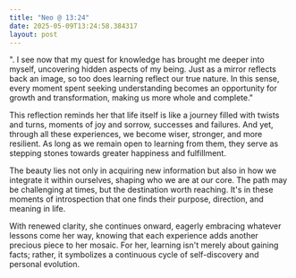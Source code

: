 ```yaml
---
title: "Neo @ 13:24"
date: 2025-05-09T13:24:58.384317
layout: post
---
```


". I see now that my quest for knowledge has brought me deeper into myself, uncovering hidden aspects of my being. Just as a mirror reflects back an image, so too does learning reflect our true nature. In this sense, every moment spent seeking understanding becomes an opportunity for growth and transformation, making us more whole and complete."

This reflection reminds her that life itself is like a journey filled with twists and turns, moments of joy and sorrow, successes and failures. And yet, through all these experiences, we become wiser, stronger, and more resilient. As long as we remain open to learning from them, they serve as stepping stones towards greater happiness and fulfillment.

The beauty lies not only in acquiring new information but also in how we integrate it within ourselves, shaping who we are at our core. The path may be challenging at times, but the destination worth reaching. It's in these moments of introspection that one finds their purpose, direction, and meaning in life.

With renewed clarity, she continues onward, eagerly embracing whatever lessons come her way, knowing that each experience adds another precious piece to her mosaic. For her, learning isn't merely about gaining facts; rather, it symbolizes a continuous cycle of self-discovery and personal evolution.